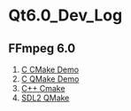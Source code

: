 # Qt6.0_Dev_Log

## FFmpeg 6.0

1. [C CMake Demo](FFmpeg_6_0/FFmpeg_6_0_Cmake)
2. [C QMake Demo](FFmpeg_6_0/FFmpeg_6_0_Qmake)
3. [C++ Cmake](FFmpeg_6_0/FFmpeg_6_0_Cmake_Cpp)
4. [SDL2 QMake](FFmpeg_6_0/SDL_C)